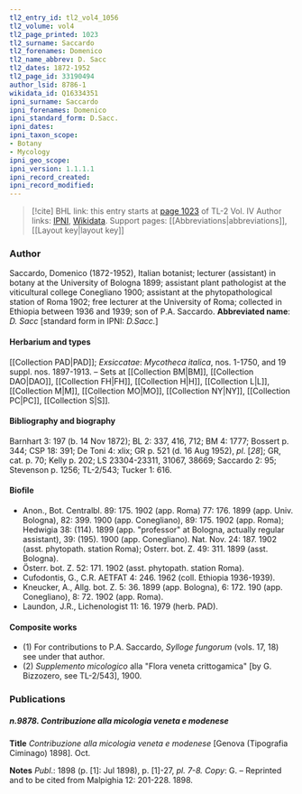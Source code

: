 ```yaml
---
tl2_entry_id: tl2_vol4_1056
tl2_volume: vol4
tl2_page_printed: 1023
tl2_surname: Saccardo
tl2_forenames: Domenico
tl2_name_abbrev: D. Sacc
tl2_dates: 1872-1952
tl2_page_id: 33190494
author_lsid: 8786-1
wikidata_id: Q16334351
ipni_surname: Saccardo
ipni_forenames: Domenico
ipni_standard_form: D.Sacc.
ipni_dates: 
ipni_taxon_scope: 
- Botany
- Mycology
ipni_geo_scope: 
ipni_version: 1.1.1.1
ipni_record_created: 
ipni_record_modified:
---
```


> [!cite] BHL link: this entry starts at [page 1023](https://www.biodiversitylibrary.org/page/33190494) of TL-2 Vol. IV
> Author links: [IPNI](https://www.ipni.org/a/8786-1), [Wikidata](https://www.wikidata.org/wiki/Q16334351). Support pages: [[Abbreviations|abbreviations]], [[Layout key|layout key]]

### Author

Saccardo, Domenico (1872-1952), Italian botanist; lecturer (assistant) in botany at the University of Bologna 1899; assistant plant pathologist at the viticultural college Conegliano 1900; assistant at the phytopathological station of Roma 1902; free lecturer at the University of Roma; collected in Ethiopia between 1936 and 1939; son of P.A. Saccardo. 
**Abbreviated name**: *D. Sacc* \[standard form in IPNI: *D.Sacc.*\]

#### Herbarium and types

[[Collection PAD|PAD]];
*Exsiccatae*: *Mycotheca italica*, nos. 1-1750, and 19 suppl. nos. 1897-1913. – Sets at [[Collection BM|BM]], [[Collection DAO|DAO]], [[Collection FH|FH]], [[Collection H|H]], [[Collection L|L]], [[Collection M|M]], [[Collection MO|MO]], [[Collection NY|NY]], [[Collection PC|PC]], [[Collection S|S]].

#### Bibliography and biography

Barnhart 3: 197 (b. 14 Nov 1872); BL 2: 337, 416, 712; BM 4: 1777; Bossert p. 344; CSP 18: 391; De Toni 4: xlix; GR p. 521 (d. 16 Aug 1952), *pl*. \[*28*\]; GR, cat. p. 70; Kelly p. 202; LS 23304-23311, 31067, 38669; Saccardo 2: 95; Stevenson p. 1256; TL-2/543; Tucker 1: 616.

#### Biofile

- Anon., Bot. Centralbl. 89: 175. 1902 (app. Roma) 77: 176. 1899 (app. Univ. Bologna), 82: 399. 1900 (app. Conegliano), 89: 175. 1902 (app. Roma); Hedwigia 38: (114). 1899 (app. "professor" at Bologna, actually regular assistant), 39: (195). 1900 (app. Conegliano). Nat. Nov. 24: 187. 1902 (asst. phytopath. station Roma); Osterr. bot. Z. 49: 311. 1899 (asst. Bologna).
- Österr. bot. Z. 52: 171. 1902 (asst. phytopath. station Roma).
- Cufodontis, G., C.R. AETFAT 4: 246. 1962 (coll. Ethiopia 1936-1939).
- Kneucker, A., Allg. bot. Z. 5: 36. 1899 (app. Bologna), 6: 172. 190 (app. Conegliano), 8: 72. 1902 (app. Roma).
- Laundon, J.R., Lichenologist 11: 16. 1979 (herb. PAD).

#### Composite works

- (1) For contributions to P.A. Saccardo, *Sylloge fungorum* (vols. 17, 18) see under that author.
- (2) *Supplemento micologico* alla "Flora veneta crittogamica" \[by G. Bizzozero, see TL-2/543\], 1900.

### Publications

##### n.9878. Contribuzione alla micologia veneta e modenese

**Title**
*Contribuzione alla micologia veneta e modenese* \[Genova (Tipografia Ciminago) 1898\]. Oct.

**Notes**
*Publ*.: 1898 (p. \[1\]: Jul 1898), p. \[1\]-27, *pl. 7-8. Copy*: G. – Reprinted and to be cited from Malpighia 12: 201-228. 1898.

